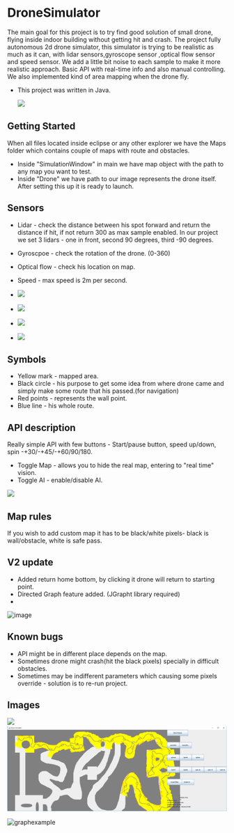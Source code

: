 # DroneSimulator

The main goal for this project is to try find good solution of small drone, flying inside indoor building without getting hit and crash.
The project fully autonomous 2d drone simulator, this simulator is trying to be realistic as much as it can, with lidar sensors,gyroscope sensor ,optical flow sensor and speed sensor.
We add a little bit noise to each sample to make it more realistic approach.
Basic API with real-time info and also manual controlling.
We also implemented kind of area mapping when the drone fly.
* This project was written in Java.
  
  ![](https://www.extremefliers.com/wp-content/uploads/2021/12/how-to-program-a-drone11.jpeg)                       
  
## Getting Started

When all files located inside eclipse or any other explorer we have the Maps folder which contains couple of maps with route and obstacles.
- Inside "SimulationWindow" in main we have map object with the path to any map you want to test.
- Inside "Drone" we have path to our image represents the drone itself.
After setting this up it is ready to launch.

## Sensors
- Lidar - check the distance between his spot forward and return the distance if hit, if not return 300 as max sample enabled.
In our project we set 3 lidars - one in front, second 90 degrees, third -90 degrees.
- Gyroscpoe - check the rotation of the drone. (0-360)
- Optical flow - check his location on map.
- Speed - max speed is 2m per second.

- ![](https://cdn.sick.com/media/895/0/70/770/IM0090770.png)
- ![](https://www.bhphotovideo.com/images/images500x500/hubsan_zino000_06_gyroscope_module_for_h117s_1496876.jpg)
- ![](https://i.stack.imgur.com/S1APo.jpg)
- ![](https://cdn-global-hk.hobbyking.com/media/catalog/product/cache/4/image/660x415/17f82f742ffe127f42dca9de82fb58b1/legacy/catalog/110366.jpg)


## Symbols 
- Yellow mark - mapped area.
- Black circle - his purpose to get some idea from where drone came and simply make some route that his passed.(for navigation)
- Red points - represents the wall point.
- Blue line - his whole route.

## API description
Really simple API with few buttons -
Start/pause button, speed up/down, spin -+30/-+45/-+60/90/180.
- Toggle Map - allows you to hide the real map, entering to "real time" vision.
- Toggle AI - enable/disable AI.

![](https://res.cloudinary.com/crunchbase-production/image/upload/c_lpad,f_auto,q_auto:eco,dpr_1/lywumalmsvcgb6yrtbvo)

## Map rules
If you wish to add custom map it has to be black/white pixels- black is wall/obstacle, white is safe pass.

## V2 update
- Added return home bottom, by clicking it drone will return to starting point.
- Directed Graph feature added. (JGrapht library required)
- 
![image](https://m.media-amazon.com/images/I/61OQEmuM6hL._AC_SY355_.jpg)

## Known bugs
- API might be in different place depends on the map.
- Sometimes drone might crash(hit the black pixels) specially in difficult obstacles.
- Sometimes may be indifferent parameters which causing some pixels override - solution is to re-run project.

## Images
![](https://i.imgur.com/lweL2Fp.png)
![](https://github.com/ahmadabed1/DroneSimulator/blob/main/Images/Image3.png?raw=true)

![graphexample](https://user-images.githubusercontent.com/28596354/60256218-cc095680-98d9-11e9-8ab4-70c00e863df8.png)
